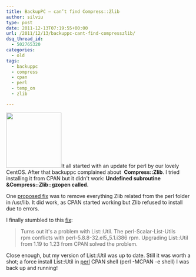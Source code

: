 ```yaml
---
title: BackupPC – can’t find Compress::Zlib
author: silviu
type: post
date: 2011-12-13T07:19:55+00:00
url: /2011/12/13/backuppc-cant-find-compresszlib/
dsq_thread_id:
  - 502765320
categories:
  - old
tags:
  - backuppc
  - compress
  - cpan
  - perl
  - temp_on
  - zlib

---
```

<img decoding="async" loading="lazy" class="alignleft size-full wp-image-1727" title="we_hate_perl150" src="http://blog.silviuvulcan.ro/wp-content/uploads/sites/2/2011/12/we_hate_perl150.jpg" alt="" width="150" height="150" />It all started with an update for perl by our lovely CentOS. After that backuppc complained about  **Compress::Zlib**. I tried installing it from CPAN but it didn't work: **Undefined subroutine &Compress::Zlib::gzopen called**.

One <a href="http://d.hatena.ne.jp/lopnor/20071120/1195522440" target="_blank" rel="noopener">proposed fix</a> was to remove everything Zlib related from the perl folder in /usr/lib. It did work, as CPAN started working but Zlib refused to install due to errors.

I finally stumbled to this <a href="http://www.backupcentral.com/phpBB2/two-way-mirrors-of-external-mailing-lists-3/backuppc-21/backuppc-cant-find-compress-zlib-after-recent-update-on-cen-106280/" target="_blank" rel="noopener">fix</a>:

> Turns out it's a problem with List::Util. The perl-Scalar-List-Utils  
> rpm conflicts with perl-5.8.8-32.el5_5.1.i386 rpm. Upgrading List::Util  
> from 1.19 to 1.23 from CPAN solved the problem.
> 
>  

Close enough, but my version of List::Util was up to date. Still it was worth a shot; a force install List::Util in <a href="http://manpages.sgvulcan.com/perl.1.php" target="_blank" rel="noopener">perl</a> CPAN shell (perl -MCPAN -e shell) I was back up and running!